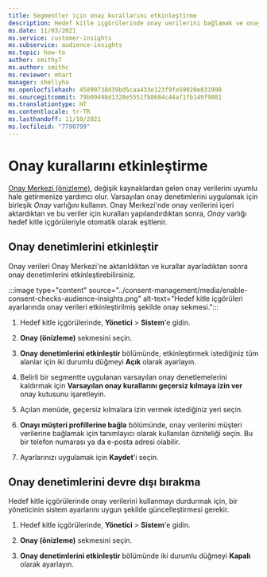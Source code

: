 ```yaml
---
title: Segmentler için onay kurallarını etkinleştirme
description: Hedef kitle içgörülerinde onay verilerini bağlamak ve onay denetimlerini etkinleştirmek için şu adımları izleyin. Yönetici, onay denetimlerini de devre dışı bırakabilir.
ms.date: 11/03/2021
ms.service: customer-insights
ms.subservice: audience-insights
ms.topic: how-to
author: smithy7
ms.author: smithc
ms.reviewer: mhart
manager: shellyha
ms.openlocfilehash: 45899738d39bd5caa433e123f9fe59020e831998
ms.sourcegitcommit: 79b09498d1328e5551fb8684c44af1fb149f9881
ms.translationtype: HT
ms.contentlocale: tr-TR
ms.lasthandoff: 11/10/2021
ms.locfileid: "7790799"
---
```

# <a name="activate-consent-rules"></a>Onay kurallarını etkinleştirme

[Onay Merkezi (önizleme)](../consent-management/overview.md), değişik kaynaklardan gelen onay verilerini uyumlu hale getirmenize yardımcı olur. Varsayılan onay denetimlerini uygulamak için birleşik *Onay* varlığını kullanın. Onay Merkezi'nde onay verilerini içeri aktardıktan ve bu veriler için kuralları yapılandırdıktan sonra, *Onay* varlığı hedef kitle içgörüleriyle otomatik olarak eşitlenir.

## <a name="enable-consent-checks"></a>Onay denetimlerini etkinleştir

Onay verileri Onay Merkezi'ne aktarıldıktan ve kurallar ayarladıktan sonra onay denetimlerini etkinleştirebilirsiniz. 

:::image type="content" source="../consent-management/media/enable-consent-checks-audience-insights.png" alt-text="Hedef kitle içgörüleri ayarlarında onay verileri etkinleştirilmiş şekilde onay sekmesi.":::

1. Hedef kitle içgörülerinde, **Yönetici** > **Sistem**'e gidin.

1. **Onay (önizleme)** sekmesini seçin.

1. **Onay denetimlerini etkinleştir** bölümünde, etkinleştirmek istediğiniz tüm alanlar için iki durumlu düğmeyi **Açık** olarak ayarlayın.

1. Belirli bir segmentte uygulanan varsayılan onay denetlemelerini kaldırmak için **Varsayılan onay kurallarını geçersiz kılmaya izin ver** onay kutusunu işaretleyin. 

1. Açılan menüde, geçersiz kılmalara izin vermek istediğiniz yeri seçin.     

1. **Onayı müşteri profillerine bağla** bölümünde, onay verilerini müşteri verilerine bağlamak için tanımlayıcı olarak kullanılan özniteliği seçin. Bu bir telefon numarası ya da e-posta adresi olabilir. 

1. Ayarlarınızı uygulamak için **Kaydet**'i seçin.

## <a name="disable-consent-checks"></a>Onay denetimlerini devre dışı bırakma

Hedef kitle içgörülerinde onay verilerini kullanmayı durdurmak için, bir yöneticinin sistem ayarlarını uygun şekilde güncelleştirmesi gerekir.

1. Hedef kitle içgörülerinde, **Yönetici** > **Sistem**'e gidin.

1. **Onay (önizleme)** sekmesini seçin.

1. **Onay denetimlerini etkinleştir** bölümünde iki durumlu düğmeyi **Kapalı** olarak ayarlayın.
